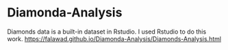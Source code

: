 # Diamonda-Analysis
Diamonds data is a  built-in dataset in Rstudio.
I used Rstudio to do this work.
https://falawad.github.io/Diamonda-Analysis/Diamonds-Analysis.html
